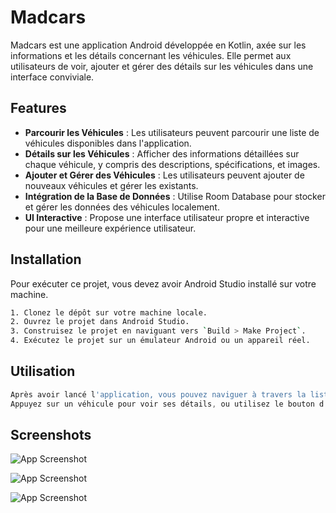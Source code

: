 
# Madcars

Madcars est une application Android développée en Kotlin, axée sur les informations et les détails concernant les véhicules. Elle permet aux utilisateurs de voir, ajouter et gérer des détails sur les véhicules dans une interface conviviale.



## Features

- **Parcourir les Véhicules** : Les utilisateurs peuvent parcourir une liste de véhicules disponibles dans l'application.
- **Détails sur les Véhicules** : Afficher des informations détaillées sur chaque véhicule, y compris des descriptions, spécifications, et images.
- **Ajouter et Gérer des Véhicules** : Les utilisateurs peuvent ajouter de nouveaux véhicules et gérer les existants.
- **Intégration de la Base de Données** : Utilise Room Database pour stocker et gérer les données des véhicules localement.
- **UI Interactive** : Propose une interface utilisateur propre et interactive pour une meilleure expérience utilisateur.


## Installation

Pour exécuter ce projet, vous devez avoir Android Studio installé sur votre machine.



```bash
1. Clonez le dépôt sur votre machine locale.
2. Ouvrez le projet dans Android Studio.
3. Construisez le projet en naviguant vers `Build > Make Project`.
4. Exécutez le projet sur un émulateur Android ou un appareil réel.
```
    
## Utilisation

```javascript
Après avoir lancé l'application, vous pouvez naviguer à travers la liste des véhicules.
Appuyez sur un véhicule pour voir ses détails, ou utilisez le bouton d'ajout pour inclure un nouveau véhicule à la liste.

```


## Screenshots

![App Screenshot](https://i.imgur.com/aVgdluA.png)

![App Screenshot](https://i.imgur.com/tr9jKoe.png)

![App Screenshot](https://i.imgur.com/dhFzkSE.png)
